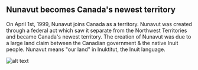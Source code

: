## Nunavut becomes Canada's newest territory
On April 1st, 1999, Nunavut joins Canada as a territory. Nunavut was created through a federal act which saw it separate 
from the Northwest Territories and became Canada's newest territory. The creation of Nunavut was due to a large land claim
between the Canadian government & the native Inuit people. Nunavut means "our land" in Inuktitut, the Inuit language.

![alt text](https://i.imgur.com/tBdQG1l.png)
